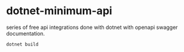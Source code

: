 # dotnet-minimum-api
series of free api integrations done with dotnet with openapi swagger documentation.

```
dotnet build
```